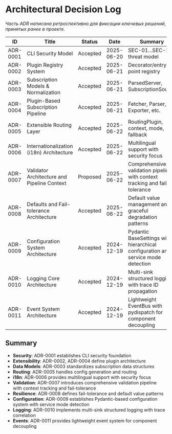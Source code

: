 # Architectural Decision Log

_Часть ADR написана ретроспективно для фиксации ключевых решений, принятых ранее в проекте._

| ID        | Title                                 | Status     | Date       | Summary                                 |
|-----------|---------------------------------------|------------|------------|-----------------------------------------|
| ADR-0001  | CLI Security Model                    | Accepted   | 2025-06-20 | SEC-01...SEC-10, threat model           |
| ADR-0002  | Plugin Registry System                | Accepted   | 2025-06-21 | Decorator/entry-point registry          |
| ADR-0003  | Subscription Models & Normalization   | Accepted   | 2025-06-21 | ParsedServer, SubscriptionSource        |
| ADR-0004  | Plugin-Based Subscription Pipeline    | Accepted   | 2025-06-21 | Fetcher, Parser, Exporter, etc.         |
| ADR-0005  | Extensible Routing Layer              | Accepted   | 2025-06-22 | RoutingPlugin, context, mode, fallback  |
| ADR-0006  | Internationalization (i18n) Architecture | Accepted   | 2025-06-22 | Multilingual support with security focus |
| ADR-0007  | Validator Architecture and Pipeline Context | Proposed | 2025-06-22 | Comprehensive validation pipeline with context tracking and fail-tolerance |
| ADR-0008  | Defaults and Fail-tolerance Architecture    | Accepted | 2025-06-22 | Default value management and graceful degradation patterns |
| ADR-0009  | Configuration System Architecture           | Accepted | 2024-12-19 | Pydantic BaseSettings with hierarchical configuration and service mode detection |
| ADR-0010  | Logging Core Architecture                   | Accepted | 2024-12-19 | Multi-sink structured logging with trace ID propagation |
| ADR-0011  | Event System Architecture                   | Accepted | 2024-12-19 | Lightweight EventBus with pydispatch for component decoupling |

## Summary
- **Security**: ADR-0001 establishes CLI security foundation
- **Extensibility**: ADR-0002, ADR-0004 define plugin architecture
- **Data Models**: ADR-0003 standardizes subscription data structures  
- **Routing**: ADR-0005 handles config generation and routing
- **i18n**: ADR-0006 provides multilingual support with security focus
- **Validation**: ADR-0007 introduces comprehensive validation pipeline with context tracking and fail-tolerance
- **Resilience**: ADR-0008 defines fail-tolerance and default value patterns
- **Configuration**: ADR-0009 establishes Pydantic-based configuration system with service mode detection
- **Logging**: ADR-0010 implements multi-sink structured logging with trace correlation
- **Events**: ADR-0011 provides lightweight event system for component decoupling 